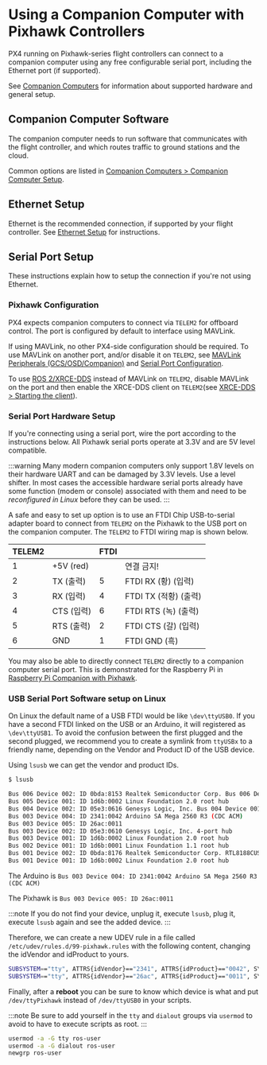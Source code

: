 # Using a Companion Computer with Pixhawk Controllers

PX4 running on Pixhawk-series flight controllers can connect to a companion computer using any free configurable serial port, including the Ethernet port (if supported).

See [Companion Computers](../companion_computer/README.md) for information about supported hardware and general setup.


## Companion Computer Software

The companion computer needs to run software that communicates with the flight controller, and which routes traffic to ground stations and the cloud.

Common options are listed in [Companion Computers > Companion Computer Setup](../companion_computer/README.md#companion-computer-software).

## Ethernet Setup

Ethernet is the recommended connection, if supported by your flight controller. See [Ethernet Setup](../advanced_config/ethernet_setup.md) for instructions.

## Serial Port Setup

These instructions explain how to setup the connection if you're not using Ethernet.

### Pixhawk Configuration

PX4 expects companion computers to connect via `TELEM2` for offboard control. The port is configured by default to interface using MAVLink.

If using MAVLink, no other PX4-side configuration should be required. To use MAVLink on another port, and/or disable it on `TELEM2`, see [MAVLink Peripherals (GCS/OSD/Companion)](../peripherals/mavlink_peripherals.md) and [Serial Port Configuration](../peripherals/serial_configuration.md).

To use [ROS 2/XRCE-DDS](../ros/ros2_comm.md) instead of MAVLink on `TELEM2`, disable MAVLink on the port and then enable the XRCE-DDS client on `TELEM2`(see [XRCE-DDS > Starting the client](../middleware/xrce_dds.md#starting-the-client)).

### Serial Port Hardware Setup

If you're connecting using a serial port, wire the port according to the instructions below. All Pixhawk serial ports operate at 3.3V and are 5V level compatible.

:::warning
Many modern companion computers only support 1.8V levels on their hardware UART and can be damaged by 3.3V levels. Use a level shifter. In most cases the accessible hardware serial ports already have some function (modem or console) associated with them and need to be *reconfigured in Linux* before they can be used.
:::

A safe and easy to set up option is to use an FTDI Chip USB-to-serial adapter board to connect from `TELEM2` on the Pixhawk to the USB port on the companion computer. The `TELEM2` to FTDI wiring map is shown below.

| TELEM2 |           | FTDI | &nbsp;            |
| ------ | --------- | ---- | ----------------- |
| 1      | +5V (red) |      | 연결 금지!            |
| 2      | TX  (출력)  | 5    | FTDI RX (황) (입력)  |
| 3      | RX  (입력)  | 4    | FTDI TX (적황) (출력) |
| 4      | CTS (입력)  | 6    | FTDI RTS (녹) (출력) |
| 5      | RTS (출력)  | 2    | FTDI CTS (갈) (입력) |
| 6      | GND       | 1    | FTDI GND (흑)      |

You may also be able to directly connect `TELEM2` directly to a companion computer serial port. This is demonstrated for the Raspberry Pi in [Raspberry Pi Companion with Pixhawk](../companion_computer/pixhawk_rpi.md).

### USB Serial Port Software setup on Linux

On Linux the default name of a USB FTDI would be like `\dev\ttyUSB0`. If you have a second FTDI linked on the USB or an Arduino, it will registered as `\dev\ttyUSB1`. To avoid the confusion between the first plugged and the second plugged, we recommend you to create a symlink from `ttyUSBx` to a friendly name, depending on the Vendor and Product ID of the USB device.

Using `lsusb` we can get the vendor and product IDs.

```sh
$ lsusb

Bus 006 Device 002: ID 0bda:8153 Realtek Semiconductor Corp. Bus 006 Device 001: ID 1d6b:0003 Linux Foundation 3.0 root hub
Bus 005 Device 001: ID 1d6b:0002 Linux Foundation 2.0 root hub
Bus 004 Device 002: ID 05e3:0616 Genesys Logic, Inc. Bus 004 Device 001: ID 1d6b:0003 Linux Foundation 3.0 root hub
Bus 003 Device 004: ID 2341:0042 Arduino SA Mega 2560 R3 (CDC ACM)
Bus 003 Device 005: ID 26ac:0011
Bus 003 Device 002: ID 05e3:0610 Genesys Logic, Inc. 4-port hub
Bus 003 Device 001: ID 1d6b:0002 Linux Foundation 2.0 root hub
Bus 002 Device 001: ID 1d6b:0001 Linux Foundation 1.1 root hub
Bus 001 Device 002: ID 0bda:8176 Realtek Semiconductor Corp. RTL8188CUS 802.11n WLAN Adapter
Bus 001 Device 001: ID 1d6b:0002 Linux Foundation 2.0 root hub
```

The Arduino is `Bus 003 Device 004: ID 2341:0042 Arduino SA Mega 2560 R3 (CDC ACM)`

The Pixhawk is `Bus 003 Device 005: ID 26ac:0011`

:::note
If you do not find your device, unplug it, execute `lsusb`, plug it, execute `lsusb` again and see the added device.
:::

Therefore, we can create a new UDEV rule in a file called `/etc/udev/rules.d/99-pixhawk.rules` with the following content, changing the idVendor and idProduct to yours.

```sh
SUBSYSTEM=="tty", ATTRS{idVendor}=="2341", ATTRS{idProduct}=="0042", SYMLINK+="ttyArduino"
SUBSYSTEM=="tty", ATTRS{idVendor}=="26ac", ATTRS{idProduct}=="0011", SYMLINK+="ttyPixhawk"
```

Finally, after a **reboot** you can be sure to know which device is what and put `/dev/ttyPixhawk` instead of `/dev/ttyUSB0` in your scripts.

:::note
Be sure to add yourself in the `tty` and `dialout` groups via `usermod` to avoid to have to execute scripts as root.
:::

```sh
usermod -a -G tty ros-user
usermod -a -G dialout ros-user
newgrp ros-user
```
